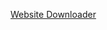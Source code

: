 
[Website Downloader](https://onehack.us/t/website-downloader-download-the-complete-source-code-of-any-website-including-all-assets/146585)